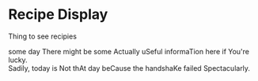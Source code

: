 Recipe Display
======================
Thing to see recipies

some day There might be some Actually uSeful informaTion here if You're lucky.<br/>
Sadily, today is Not thAt day beCause the handshaKe failed Spectacularly.
